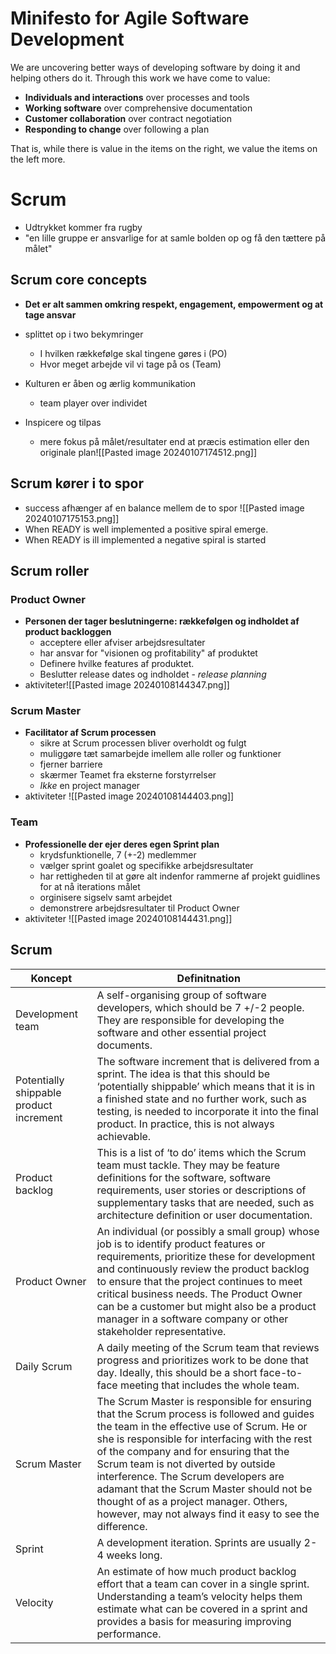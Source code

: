 # Minifesto for Agile Software Development

We are uncovering better ways of developing software by doing it and helping others do it. Through this work we have come to value:
* **Individuals and interactions** over processes and tools
* **Working software** over comprehensive documentation
* **Customer collaboration** over contract negotiation
* **Responding to change** over following a plan

That is, while there is value in the items on the right, we value the items on the left more.


# Scrum
* Udtrykket kommer fra rugby
* "en lille gruppe er ansvarlige for at samle bolden op og få den tættere på målet"

## Scrum core concepts
* **Det er alt sammen omkring respekt, engagement, empowerment og at tage ansvar**

* splittet op i two bekymringer 
	* I hvilken rækkefølge skal tingene gøres i (PO)
	* Hvor meget arbejde vil vi tage på os (Team)

* Kulturen er åben og ærlig kommunikation 
	* team player over individet 

* Inspicere og tilpas
	* mere fokus på målet/resultater end at præcis estimation eller den originale plan![[Pasted image 20240107174512.png]]

## Scrum kører i to spor
* success afhænger af en balance mellem de to spor ![[Pasted image 20240107175153.png]]
* When READY is well implemented a positive spiral emerge.
* When READY is ill implemented a negative spiral is started

## Scrum roller 
### Product Owner 
* **Personen der tager beslutningerne: rækkefølgen og indholdet af product backloggen**
	* acceptere eller afviser arbejdsresultater 
	* har ansvar for "visionen og profitability" af produktet 
	* Definere hvilke features af produktet. 
	* Beslutter release dates og indholdet - *release planning*
* aktiviteter![[Pasted image 20240108144347.png]]
### Scrum Master
* **Facilitator af Scrum processen**
	* sikre at Scrum processen bliver overholdt og fulgt 
	* muliggøre tæt samarbejde imellem alle roller og funktioner
	* fjerner barriere 
	* skærmer Teamet fra eksterne forstyrrelser
	* *Ikke* en project manager 
* aktiviteter ![[Pasted image 20240108144403.png]]
### Team
* **Professionelle der ejer deres egen Sprint plan**
	* krydsfunktionelle, 7 (+-2) medlemmer 
	* vælger sprint goalet og specifikke arbejdsresultater 
	* har rettigheden til at gøre alt indenfor rammerne af projekt guidlines for at nå iterations målet 
	* orginisere sigselv samt arbejdet 
	* demonstrere arbejdsresultater til Product Owner 
* aktiviteter ![[Pasted image 20240108144431.png]]

## Scrum
| Koncept | Definitnation |
| ---- | ---- |
| Development team | A self-organising group of software developers, which should be 7 +/-2 people. They are responsible for developing the software and other essential project documents. |
| Potentially shippable product increment | The software increment that is delivered from a sprint. The idea is that this should be ‘potentially shippable’ which means that it is in a finished state and no further work, such as testing, is needed to incorporate it into the final product. In practice, this is not always achievable. |
| Product backlog | This is a list of ‘to do’ items which the Scrum team must tackle. They may be feature definitions for the software, software requirements, user stories or descriptions of supplementary tasks that are needed, such as architecture definition or user documentation. |
| Product Owner | An individual (or possibly a small group) whose job is to identify product features or requirements, prioritize these for development and continuously review the product backlog to ensure that the project continues to meet critical business needs. The Product Owner can be a customer but might also be a product manager in a software company or other stakeholder representative. |
| Daily Scrum | A daily meeting of the Scrum team that reviews progress and prioritizes work to be done that day. Ideally, this should be a short face-to-face meeting that includes the whole team. |
| Scrum Master | The Scrum Master is responsible for ensuring that the Scrum process is followed and guides the team in the effective use of Scrum. He or she is responsible for interfacing with the rest of the company and for ensuring that the Scrum team is not diverted by outside interference. The Scrum developers are adamant that the Scrum Master should not be thought of as a project manager. Others, however, may not always find it easy to see the difference. |
| Sprint  | A development iteration. Sprints are usually 2-4 weeks long. |
| Velocity | An estimate of how much product backlog effort that a team can cover in a single sprint. Understanding a team’s velocity helps them estimate what can be covered in a sprint and provides a basis for measuring improving performance. |

